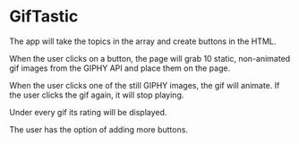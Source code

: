 # GifTastic

The app will take the topics in the array and create buttons in the HTML.

When the user clicks on a button, the page will grab 10 static, non-animated gif images from the GIPHY API and place them on the page.

When the user clicks one of the still GIPHY images, the gif will animate. If the user clicks the gif again, it will stop playing.

Under every gif its rating will be displayed. 

The user has the option of adding more buttons. 
